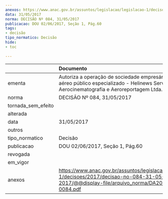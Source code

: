 ```yaml
---
anexos: https://www.anac.gov.br/assuntos/legislacao/legislacao-1/decisoes/2017/decisao-no-084-31-05-2017/@@display-file/arquivo_norma/DA2017-0084.pdf
data: 31/05/2017
norma: DECISÃO Nº 084, 31/05/2017
publicacao: DOU 02/06/2017, Seção 1, Pág.60
tags:
- decisão
tipo_normatico: Decisão
hide: 
- toc 
 
---
```


|                    | Documento                                                                                                                                                  |
|:-------------------|:-----------------------------------------------------------------------------------------------------------------------------------------------------------|
| ementa             | Autoriza a operação de sociedade empresária de serviço aéreo público especializado - Helinews Serviços de Aerocinematografia e Aeroreportagem Ltda. - EPP. |
| norma              | DECISÃO Nº 084, 31/05/2017                                                                                                                                 |
| tornada_sem_efeito |                                                                                                                                                            |
| alterada           |                                                                                                                                                            |
| data               | 31/05/2017                                                                                                                                                 |
| outros             |                                                                                                                                                            |
| tipo_normatico     | Decisão                                                                                                                                                    |
| publicacao         | DOU 02/06/2017, Seção 1, Pág.60                                                                                                                            |
| revogada           |                                                                                                                                                            |
| em_vigor           |                                                                                                                                                            |
| anexos             | https://www.anac.gov.br/assuntos/legislacao/legislacao-1/decisoes/2017/decisao-no-084-31-05-2017/@@display-file/arquivo_norma/DA2017-0084.pdf              |